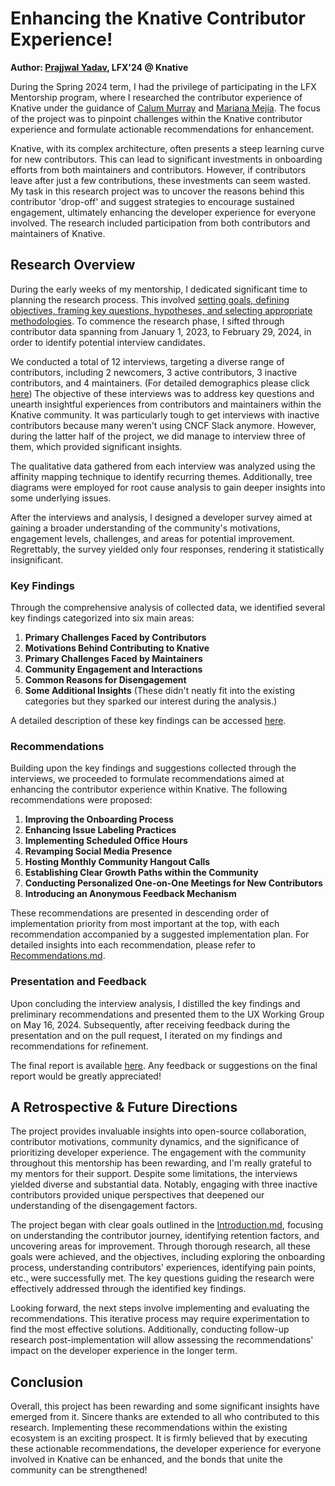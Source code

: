 # Enhancing the Knative Contributor Experience!

**Author: [Prajjwal Yadav](https://www.linkedin.com/in/prajjwalyd/), LFX'24 @ Knative**

During the Spring 2024 term, I had the privilege of participating in the LFX Mentorship program, where I researched the contributor experience of Knative under the guidance of [Calum Murray](https://www.linkedin.com/in/calum-ra-murray/) and [Mariana Mejía](https://www.linkedin.com/in/mariana-mejia-design/). The focus of the project was to pinpoint challenges within the Knative contributor experience and formulate actionable recommendations for enhancement.

Knative, with its complex architecture, often presents a steep learning curve for new contributors. This can lead to significant investments in onboarding efforts from both maintainers and contributors. However, if contributors leave after just a few contributions, these investments can seem wasted. My task in this research project was to uncover the reasons behind this contributor 'drop-off' and suggest strategies to encourage sustained engagement, ultimately enhancing the developer experience for everyone involved. 
The research included participation from both contributors and maintainers of Knative.

## Research Overview

During the early weeks of my mentorship, I dedicated significant time to planning the research process. This involved [setting goals, defining objectives, framing key questions, hypotheses, and selecting appropriate methodologies](https://github.com/knative/ux/blob/main/user-research/contributor-research/Introduction.md). To commence the research phase, I sifted through contributor data spanning from January 1, 2023, to February 29, 2024, in order to identify potential interview candidates. 

We conducted a total of 12 interviews, targeting a diverse range of contributors, including 2 newcomers, 3 active contributors, 3 inactive contributors, and 4 maintainers. (For detailed demographics please click [here](https://github.com/knative/ux/blob/main/user-research/contributor-research/README.md#demographics)) The objective of these interviews was to address key questions and unearth insightful experiences from contributors and maintainers within the Knative community.
It was particularly tough to get interviews with inactive contributors because many weren't using CNCF Slack anymore. However, during the latter half of the project, we did manage to interview three of them, which provided significant insights.

The qualitative data gathered from each interview was analyzed using the affinity mapping technique to identify recurring themes. Additionally, tree diagrams were employed for root cause analysis to gain deeper insights into some underlying issues.

After the interviews and analysis, I designed a developer survey aimed at gaining a broader understanding of the community's motivations, engagement levels, challenges, and areas for potential improvement. Regrettably, the survey yielded only four responses, rendering it statistically insignificant.

### Key Findings

Through the comprehensive analysis of collected data, we identified several key findings categorized into six main areas:

1. **Primary Challenges Faced by Contributors**
2. **Motivations Behind Contributing to Knative**
3. **Primary Challenges Faced by Maintainers**
4. **Community Engagement and Interactions**
5. **Common Reasons for Disengagement**
6. **Some Additional Insights** (These didn't neatly fit into the existing categories but they sparked our interest during the analysis.)

A detailed description of these key findings can be accessed [here](https://github.com/knative/ux/blob/main/user-research/contributor-research/Key-Findings.md).

### Recommendations

Building upon the key findings and suggestions collected through the interviews, we proceeded to formulate recommendations aimed at enhancing the contributor experience within Knative. The following recommendations were proposed:

1. **Improving the Onboarding Process**
2. **Enhancing Issue Labeling Practices**
3. **Implementing Scheduled Office Hours**
4. **Revamping Social Media Presence**
5. **Hosting Monthly Community Hangout Calls**
6. **Establishing Clear Growth Paths within the Community**
7. **Conducting Personalized One-on-One Meetings for New Contributors**
8. **Introducing an Anonymous Feedback Mechanism**

These recommendations are presented in descending order of implementation priority from most important at the top, with each recommendation accompanied by a suggested implementation plan. For detailed insights into each recommendation, please refer to [Recommendations.md](https://github.com/knative/ux/blob/main/user-research/contributor-research/Recommendations.md).

### Presentation and Feedback

Upon concluding the interview analysis, I distilled the key findings and preliminary recommendations and presented them to the UX Working Group on May 16, 2024. Subsequently, after receiving feedback during the presentation and on the pull request, I iterated on my findings and recommendations for refinement.

The final report is available [here](https://github.com/knative/ux/tree/main/user-research/contributor-research).
Any feedback or suggestions on the final report would be greatly appreciated!




## A Retrospective & Future Directions

The project provides invaluable insights into open-source collaboration, contributor motivations, community dynamics, and the significance of prioritizing developer experience. The engagement with the community throughout this mentorship has been rewarding, and I'm really grateful to my mentors for their support. 
Despite some limitations, the interviews yielded diverse and substantial data. Notably, engaging with three inactive contributors provided unique perspectives that deepened our understanding of the disengagement factors.

The project began with clear goals outlined in the [Introduction.md](https://github.com/knative/ux/blob/main/user-research/contributor-research/Introduction.md), focusing on understanding the contributor journey, identifying retention factors, and uncovering areas for improvement. Through thorough research, all these goals were achieved, and the objectives, including exploring the onboarding process, understanding contributors' experiences, identifying pain points, etc., were successfully met. The key questions guiding the research were effectively addressed through the identified key findings.

Looking forward, the next steps involve implementing and evaluating the recommendations. This iterative process may require experimentation to find the most effective solutions. Additionally, conducting follow-up research post-implementation will allow assessing the recommendations' impact on the developer experience in the longer term.


## Conclusion

Overall, this project has been rewarding and some significant insights have emerged from it. Sincere thanks are extended to all who contributed to this research. Implementing these recommendations within the existing ecosystem is an exciting prospect. It is firmly believed that by executing these actionable recommendations, the developer experience for everyone involved in Knative can be enhanced, and the bonds that unite the community can be strengthened!